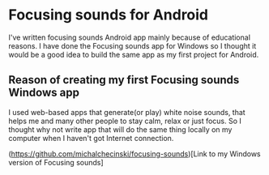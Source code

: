 # Focusing sounds for Android #
I've written focusing sounds Android app mainly because of educational reasons. I have done the Focusing sounds app for Windows so I thought it would be a good idea to build the same app as my first project for Android.

## Reason of creating my first Focusing sounds Windows app ##

I used web-based apps that generate(or play) white noise sounds, that helps me and many other people to stay calm, relax or just focus. So I thought why not write app that will do the same thing locally on my computer when I haven't got Internet connection.

(https://github.com/michalchecinski/focusing-sounds)[Link to my Windows version of Focusing sounds]